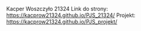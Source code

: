 Kacper Woszczyło 21324 
Link do strony: https://kacprow21324.github.io/PJS_21324/
Projekt: https://kacprow21324.github.io/PJS_projekt/
